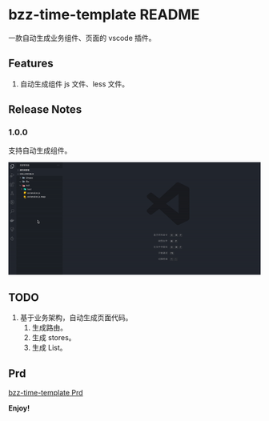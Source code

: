 # bzz-time-template README

一款自动生成业务组件、页面的 vscode 插件。

## Features

1. 自动生成组件 js 文件、less 文件。

## Release Notes

### 1.0.0

支持自动生成组件。

![demo-button](https://github.com/chaos2171053/bzz-time-template/blob/develop/static/demo-button.gif?raw=true)

## TODO

1. 基于业务架构，自动生成页面代码。
   1. 生成路由。
   2. 生成 stores。
   3. 生成 List。

## Prd

[bzz-time-template Prd](https://www.notion.so/xiaochaoshi/vscode-bzz-time-template-260aff420dac41feb83a33c0e0dced18)

**Enjoy!**
